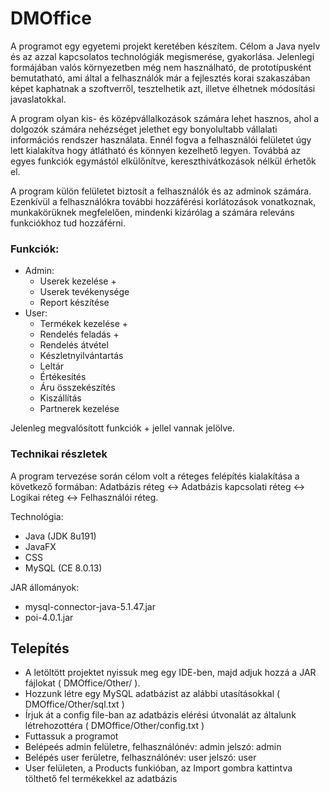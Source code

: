 # DMOffice

A programot egy egyetemi projekt keretében készítem. Célom a Java nyelv és az azzal kapcsolatos technológiák megismerése, gyakorlása. Jelenlegi formájában valós környezetben még nem használható, de prototípusként bemutatható, ami által a felhasználók már a fejlesztés korai szakaszában képet kaphatnak a szoftverről, tesztelhetik azt, illetve élhetnek módosítási javaslatokkal. 

A program olyan kis- és középvállalkozások számára lehet hasznos, ahol a dolgozók számára nehézséget jelethet egy bonyolultabb vállalati információs rendszer használata. Ennél fogva a felhasználói felületet úgy lett kialakítva hogy átlátható és könnyen kezelhető legyen. Továbbá az egyes funkciók egymástól elkülőnítve, kereszthivátkozások nélkül érhetők el. 

A program külön felületet biztosít a felhasználók és az adminok számára. Ezenkívül a felhasználókra további hozzáférési korlátozások vonatkoznak, munkakörüknek megfelelően, mindenki kizárólag a számára releváns funkciókhoz tud hozzáférni.
  
  ### Funkciók:
  - Admin:
    - Userek kezelése +
    - Userek tevékenysége
    - Report készítése
  - User:
    - Termékek kezelése +
    - Rendelés feladás +
    - Rendelés átvétel
    - Készletnyilvántartás
    - Leltár
    - Értékesítés
    - Áru összekészítés
    - Kiszállítás
    - Partnerek kezelése
    
Jelenleg megvalósított funkciók + jellel vannak jelölve.

### Technikai részletek

A program tervezése során célom volt a réteges felépítés kialakítása a következő formában: Adatbázis réteg <-> Adatbázis kapcsolati réteg <-> Logikai réteg <-> Felhasználói réteg.

Technológia:
  - Java (JDK 8u191)
  - JavaFX
  - CSS
  - MySQL (CE 8.0.13)

JAR állományok:
  - mysql-connector-java-5.1.47.jar 
  - poi-4.0.1.jar 
  
## Telepítés

- A letöltött projektet nyissuk meg egy IDE-ben, majd adjuk hozzá a JAR fájlokat ( DMOffice/Other/ ).
- Hozzunk létre egy MySQL adatbázist az alábbi utasításokkal ( DMOffice/Other/sql.txt )
- Írjuk át a config file-ban az adatbázis elérési útvonalát az általunk létrehozottéra ( DMOffice/Other/config.txt )
- Futtassuk a programot
- Belépeés admin felületre, felhasználónév: admin jelszó: admin
- Belépés user ferületre, felhasználónév: user jelszó: user
- User felületen, a Products funkióban, az Import gombra kattintva tölthető fel termékekkel az adatbázis


